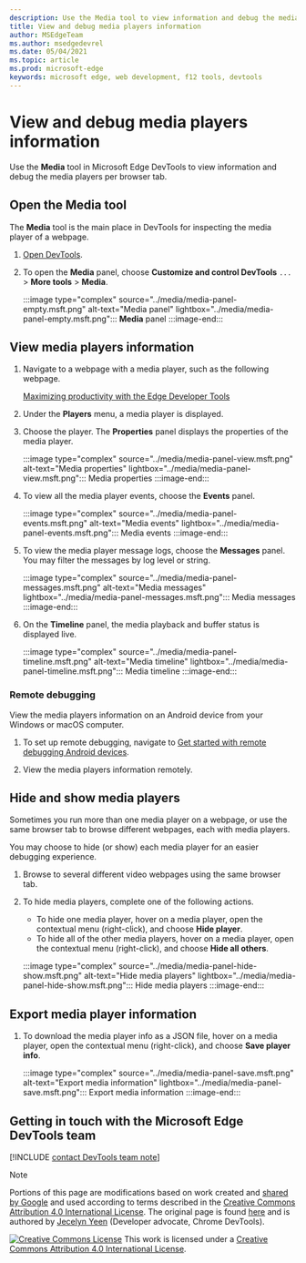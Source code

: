 ```yaml
---
description: Use the Media tool to view information and debug the media players per browser tab.
title: View and debug media players information
author: MSEdgeTeam
ms.author: msedgedevrel
ms.date: 05/04/2021
ms.topic: article
ms.prod: microsoft-edge
keywords: microsoft edge, web development, f12 tools, devtools
---
```

<!-- Copyright Jecelyn Yeen

   Licensed under the Apache License, Version 2.0 (the "License");
   you may not use this file except in compliance with the License.
   You may obtain a copy of the License at

       https://www.apache.org/licenses/LICENSE-2.0

   Unless required by applicable law or agreed to in writing, software
   distributed under the License is distributed on an "AS IS" BASIS,
   WITHOUT WARRANTIES OR CONDITIONS OF ANY KIND, either express or implied.
   See the License for the specific language governing permissions and
   limitations under the License.  -->
# View and debug media players information

Use the **Media** tool in Microsoft Edge DevTools to view information and debug the media players per browser tab.

## Open the Media tool

The **Media** tool is the main place in DevTools for inspecting the media player of a webpage.

1.  [Open DevTools][DevtoolsGuideChromiumOpen].
1.  To open the **Media** panel, choose **Customize and control DevTools** `...` > **More tools** > **Media**.

    :::image type="complex" source="../media/media-panel-empty.msft.png" alt-text="Media panel" lightbox="../media/media-panel-empty.msft.png":::
       **Media** panel
    :::image-end:::

## View media players information

1.  Navigate to a webpage with a media player, such as the following webpage.

    [Maximizing productivity with the Edge Developer Tools][BingVideosSearchViewDetailMidE0BA14EC0E0D18C06C8DE0BA14EC0E0D18C06C8]

1.  Under the **Players** menu, a media player is displayed.
1.  Choose the player.  The **Properties** panel displays the properties of the media player.

    :::image type="complex" source="../media/media-panel-view.msft.png" alt-text="Media properties" lightbox="../media/media-panel-view.msft.png":::
       Media properties
    :::image-end:::

1.  To view all the media player events, choose the **Events** panel.

    :::image type="complex" source="../media/media-panel-events.msft.png" alt-text="Media events" lightbox="../media/media-panel-events.msft.png":::
       Media events
    :::image-end:::

1.  To view the media player message logs, choose the **Messages** panel.  You may filter the messages by log level or string.

    :::image type="complex" source="../media/media-panel-messages.msft.png" alt-text="Media messages" lightbox="../media/media-panel-messages.msft.png":::
       Media messages
    :::image-end:::

1.  On the **Timeline** panel, the media playback and buffer status is displayed live.

    :::image type="complex" source="../media/media-panel-timeline.msft.png" alt-text="Media timeline" lightbox="../media/media-panel-timeline.msft.png":::
       Media timeline
    :::image-end:::

### Remote debugging

View the media players information on an Android device from your Windows or macOS computer.

1.  To set up remote debugging, navigate to [Get started with remote debugging Android devices][DevtoolsGuideChromiumRemoteDebuggingIndex].
1.  View the media players information remotely.

    <!-- TODO: recreate image using an Android device -->
    <!--
    :::image type="complex" source="../media/media-panel-remote-debug.msft.png" alt-text="Remote debugging" lightbox="../media/media-panel-remote-debug.msft.png":::
       Remote debugging
    :::image-end:::
    -->

## Hide and show media players

Sometimes you run more than one media player on a webpage, or use the same browser tab to browse different webpages, each with media players.

You may choose to hide \(or show\) each media player for an easier debugging experience.

1.  Browse to several different video webpages using the same browser tab.
1.  To hide media players, complete one of the following actions.
    *   To hide one media player, hover on a media player, open the contextual menu \(right-click\), and choose **Hide player**.
    *   To hide all of the other media players, hover on a media player, open the contextual menu \(right-click\), and choose **Hide all others**.

    :::image type="complex" source="../media/media-panel-hide-show.msft.png" alt-text="Hide media players" lightbox="../media/media-panel-hide-show.msft.png":::
       Hide media players
    :::image-end:::

## Export media player information

1.  To download the media player info as a JSON file, hover on a media player, open the contextual menu \(right-click\), and choose **Save player info**.

    :::image type="complex" source="../media/media-panel-save.msft.png" alt-text="Export media information" lightbox="../media/media-panel-save.msft.png":::
       Export media information
    :::image-end:::

## Getting in touch with the Microsoft Edge DevTools team

[!INCLUDE [contact DevTools team note](../includes/contact-devtools-team-note.md)]

<!-- links -->

[DevtoolsGuideChromiumOpen]: ../open/index.md "Open Microsoft Edge (Chromium) DevTools | Microsoft Docs"

[DevtoolsGuideChromiumRemoteDebuggingIndex]: ../remote-debugging/index.md "Get started with remote debugging Android devices | Microsoft Docs"

[BingVideosSearchViewDetailMidE0BA14EC0E0D18C06C8DE0BA14EC0E0D18C06C8]: https://www.bing.com/videos/search?view=detail&mid=DE0BA14EC0E0D18C06C8DE0BA14EC0E0D18C06C8 "Maximizing Productivity with the Edge Developer Tools | Bing Video"

> [!NOTE]
> Portions of this page are modifications based on work created and [shared by Google][GoogleSitePolicies] and used according to terms described in the [Creative Commons Attribution 4.0 International License][CCA4IL].
> The original page is found [here](https://developers.google.com/web/tools/chrome-devtools/media-panel/index) and is authored by [Jecelyn Yeen][JecelynYeen] \(Developer advocate, Chrome DevTools\).

[![Creative Commons License][CCby4Image]][CCA4IL]
This work is licensed under a [Creative Commons Attribution 4.0 International License][CCA4IL].

[CCA4IL]: https://creativecommons.org/licenses/by/4.0
[CCby4Image]: https://i.creativecommons.org/l/by/4.0/88x31.png
[GoogleSitePolicies]: https://developers.google.com/terms/site-policies
[JecelynYeen]: https://developers.google.com/web/resources/contributors#jecelyn-yeen

